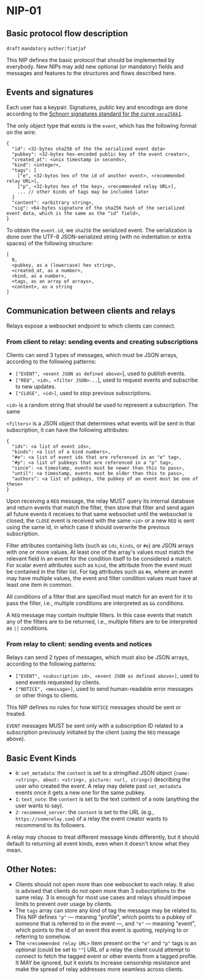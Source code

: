 NIP-01
======

Basic protocol flow description
-------------------------------

`draft` `mandatory` `author:fiatjaf`

This NIP defines the basic protocol that should be implemented by everybody. New NIPs may add new optional (or mandatory) fields and messages and features to the structures and flows described here.

## Events and signatures

Each user has a keypair. Signatures, public key and encodings are done according to the [Schnorr signatures standard for the curve `secp256k1`](https://bips.xyz/340).

The only object type that exists is the `event`, which has the following format on the wire:

```
{
  "id": <32-bytes sha256 of the the serialized event data>
  "pubkey": <32-bytes hex-encoded public key of the event creator>,
  "created_at": <unix timestamp in seconds>,
  "kind": <integer>,
  "tags": [
    ["e", <32-bytes hex of the id of another event>, <recommended relay URL>],
    ["p", <32-bytes hex of the key>, <recommended relay URL>],
    ... // other kinds of tags may be included later
  ]
  "content": <arbitrary string>,
  "sig": <64-bytes signature of the sha256 hash of the serialized event data, which is the same as the "id" field>,
}
```

To obtain the `event.id`, we `sha256` the serialized event. The serialization is done over the UTF-8 JSON-serialized string (with no indentation or extra spaces) of the following structure:

```
[
  0,
  <pubkey, as a (lowercase) hex string>,
  <created_at, as a number>,
  <kind, as a number>,
  <tags, as an array of arrays>,
  <content>, as a string
]
```

## Communication between clients and relays

Relays expose a websocket endpoint to which clients can connect.

### From client to relay: sending events and creating subscriptions

Clients can send 3 types of messages, which must be JSON arrays, according to the following patterns:

  * `["EVENT", <event JSON as defined above>`], used to publish events.
  * `["REQ", <id>, <filter JSON>...`], used to request events and subscribe to new updates.
  * `["CLOSE", <id>]`, used to stop previous subscriptions.

`<id>` is a random string that should be used to represent a subscription. The same

`<filters>` is a JSON object that determines what events will be sent in that subscription, it can have the following attributes:

```
{
  "ids": <a list of event ids>,
  "kinds": <a list of a kind numbers>,
  "#e": <a list of event ids that are referenced in an "e" tag>,
  "#p": <a list of pubkeys that are referenced in a "p" tag>,
  "since": <a timestamp, events must be newer than this to pass>,
  "until": <a timestamp, events must be older than this to pass>,
  "authors": <a list of pubkeys, the pubkey of an event must be one of these>
}
```

Upon receiving a `REQ` message, the relay MUST query its internal database and return events that match the filter, then store that filter and send again all future events it receives to that same websocket until the websocket is closed, the `CLOSE` event is received with the same `<id>` or a new `REQ` is sent using the same id, in which case it should overwrite the previous subscription.

Filter attributes containing lists (such as `ids`, `kinds`, or `#e`) are JSON arrays with one or more values.  At least one of the array's values must match the relevant field in an event for the condition itself to be considered a match.  For scalar event attributes such as `kind`, the attribute from the event must be contained in the filter list.  For tag attributes such as `#e`, where an event may have multiple values, the event and filter condition values must have at least one item in common.

All conditions of a filter that are specified must match for an event for it to pass the filter, i.e., multiple conditions are interpreted as `&&` conditions.

A `REQ` message may contain multiple filters. In this case events that match any of the filters are to be returned, i.e., multiple filters are to be interpreted as `||` conditions.

### From relay to client: sending events and notices

Relays can send 2 types of messages, which must also be JSON arrays, according to the following patterns:

  * `["EVENT", <subscription id>, <event JSON as defined above>]`, used to send events requested by clients.
  * `["NOTICE", <message>]`, used to send human-readable error messages or other things to clients.

This NIP defines no rules for how `NOTICE` messages should be sent or treated.

`EVENT` messages MUST be sent only with a subscription ID related to a subscription previously initiated by the client (using the `REQ` message above).

## Basic Event Kinds

  - `0`: `set_metadata`: the `content` is set to a stringified JSON object `{name: <string>, about: <string>, picture: <url, string>}` describing the user who created the event. A relay may delete past `set_metadata` events once it gets a new one for the same pubkey.
  - `1`: `text_note`: the `content` is set to the text content of a note (anything the user wants to say).
  - `2`: `recommend_server`: the `content` is set to the URL (e.g., `https://somerelay.com`) of a relay the event creator wants to recommend to its followers.

A relay may choose to treat different message kinds differently, but it should default to returning all event kinds, even when it doesn't know what they mean.

## Other Notes:

- Clients should not open more than one websocket to each relay. It also is advised that clients do not open more than 3 subscriptions to the same relay. 3 is enough for most use cases and relays should impose limits to prevent over usage by clients.
- The `tags` array can store any kind of tag the message may be related to. This NIP defines `"p"` — meaning "profile", which points to a pubkey of someone that is referred to in the event —, and `"e"` — meaning "event", which points to the id of an event this event is quoting, replying to or referring to somehow.
- The `<recommended relay URL>` item present on the `"e"` and `"p"` tags is an optional (could be set to `""`) URL of a relay the client could attempt to connect to fetch the tagged event or other events from a tagged profile. It MAY be ignored, but it exists to increase censorship resistance and make the spread of relay addresses more seamless across clients.
